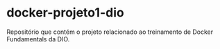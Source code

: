 # docker-projeto1-dio
Repositório que contém o projeto relacionado ao treinamento de Docker Fundamentals da DIO.
